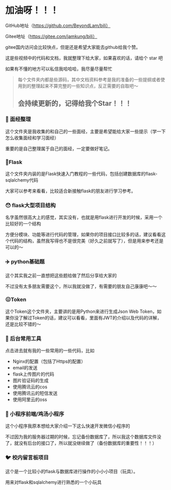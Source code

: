 # 加油呀！！！

GitHub地址（https://github.com/BeyondLam/bili）

Gitee地址（https://gitee.com/jamkung/bili）

gitee国内访问会比较快点，但是还是希望大家能去github给我个赞。

这是些视频中的代码和文档，我就整理下给大家，如果喜欢的话，请给个 star 吧

如果有不懂的地方可以私信我哈哈哈，我尽量尽量帮忙

>   每个文件夹内都是些源码，其中文档资料参考是我的准备的一些提纲或者使用到的整理起来不算完整的一些知识点，反正需要的自取吧～
>
>   ## 会持续更新的，记得给我个Star！！！



### 🥱 面经整理

这个文件夹是我收集的和自己的一些面经，主要是希望能给大家一些提示（学一下怎么收集面经和学习面经）

重要的是自己整理属于自己的面经，一定要做好笔记。

### 📃Flask

这个文件夹内装的是Flask快速入门教程的一些代码，包括创建数据库的flask-sqlalchemy代码

大家可以参考来看看，比较适合新接触flask的朋友进行学习参考。

### 😯 flask大型项目结构

名字虽然很高大上的感觉，其实没有，也就是用flask进行开发的时候，采用一个比较好的一个结构

方便分模块、功能等进行代码的管理，如果你的项目接口比较多的话，建议看看这个代码的结构，虽然我写得也不是很完美（好久之前就写了），但是用来参考还是可以的～

### ✈️ python基础题

这个其实我之前一直想把这些题给做了然后分享给大家的

不过没有太多朋友需要这个，所以我就没做了，有需要的朋友自己康康吧～～

### 😖Token

这个Token这个文件夹，主要讲的是用Python来进行生成Json Web Token，如果你没了解过Token的话，建议可以看看，里面有JWT的介绍以及代码的详解，还是比较不错的～

### 🔧 后台常用工具

点击进去就有我的一些常用的一些代码，比如

-   Nginx的配置（包括了Https的配置）
-   email的发送
-   flask上传图片的代码
-   图片验证码的生成
-   使用腾讯云的cos
-   使用腾讯云的短信发送
-   使用阿里云的oss



### 🎸 小程序前端/鸡汤小程序

这个小程序我原本想给大家介绍一下这么快速开发微信小程序的

不过因为我的服务器过期的时候，忘记备份数据库了，所以我这个数据库文件没了，就没有后台的接口了，所以就没继续做了（备份数据库的重要性！！！）

### 🐦 校内留言板项目

这个是一个比较小的flask与数据库进行操作的小小小项目（玩具）。

用来对flask和sqlalchemy进行熟悉的一个小玩具
